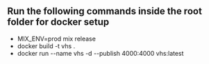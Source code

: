 ## Run the following commands inside the root folder for docker setup
- MIX_ENV=prod mix release
- docker build -t vhs . 
- docker run --name vhs -d --publish 4000:4000 vhs:latest